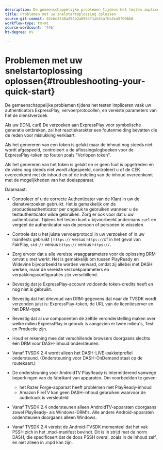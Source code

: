 ```yaml
---
description: De gemeenschappelijke problemen tijdens het testen impliceren vaak uw authenticators ExpressPlay, vervoerprotocollen, en vereiste parameters van het de dienstverzoek.
title: Problemen met uw snelstartoplossing oplossen
source-git-commit: 02ebc3548a254b2a6554f1ab34afbb3ea5f09bb8
workflow-type: tm+mt
source-wordcount: '446'
ht-degree: 0%

---
```


# Problemen met uw snelstartoplossing oplossen{#troubleshooting-your-quick-start}

De gemeenschappelijke problemen tijdens het testen impliceren vaak uw authenticators ExpressPlay, vervoerprotocollen, en vereiste parameters van het de dienstverzoek.

Als uw [!DNL curl] De verzoeken aan ExpressPlay voor symbolische generatie ontbreken, zal het reactiekarakter een foutenmelding bevatten die de reden voor mislukking verklaart.

Als het genereren van een token is gelukt maar de inhoud nog steeds niet wordt afgespeeld, controleert u de aflossingslogboeken voor de ExpressPlay-token op fouten zoals &quot;Verlopen token&quot;.

Als het genereren van het token is gelukt en er geen fout is opgetreden en de video nog steeds niet wordt afgespeeld, controleert u of de CEK overeenkomt met de inhoud en of de indeling van de inhoud overeenkomt met de mogelijkheden van het doelapparaat.

Daarnaast:

* Controleer of u de correcte Authenticator van de Klant in uw de dienstverzoeken gebruikt. Het is gemakkelijk om de productieauthenticator per ongeluk te gebruiken wanneer u de testauthenticator wilde gebruiken. Zorg er ook voor dat u *uw* authenticator. Tijdens het testen kunt u bijvoorbeeld andermans `curl` en vergeet de authenticator van de persoon of personen te wisselen.

* Controle dat u het juiste vervoerprotocol in uw verzoeken of in uw manifests gebruikt ( `https://` versus `https://`of in het geval van FairPlay, `skd://` versus `https://` versus `https://`.

* Zorg ervoor dat u alle vereiste vraagparameters voor de oplossing DRM omvat u met werkt. Het is gemakkelijk om tussen PlayReady en Widevine bijvoorbeeld te worden verward, omdat zij allebei met DASH werken, maar de vereiste verzoekparameters en verpakkingsconfiguraties zijn verschillend.
* Bevestig dat je ExpressPlay-account voldoende token-credits heeft en nog niet is gebruikt.
* Bevestig dat het drievoud van DRM-gegevens dat naar de TVSDK wordt verzonden juist is: ExpressPlay-token, de URL van de licentieserver en het DRM-type.
* Bevestig dat al uw componenten de zelfde veronderstelling maken over welke milieu ExpressPlay in gebruik is aangezien er twee milieu&#39;s, Test en Productie zijn.
* Houd er rekening mee dat verschillende browsers doorgaans slechts één DRM voor DASH-inhoud ondersteunen.
* Vanaf TVSDK 2.4 wordt alleen het DASH-LIVE-pakketprofiel ondersteund. (Ondersteuning voor DASH-OnDemand staat op de routekaart.)
* De ondersteuning voor AndroidTV PlayReady is intermitterend vanwege beperkingen van de fabrikant van apparaten. Om voorbeelden te geven:

   * het Razer Forge-apparaat heeft problemen met PlayReady-inhoud
   * Amazon FireTV kan geen DASH-inhoud gebruiken waarvoor de audiotrack is versleuteld

* Vanaf TVSDK 2.4 ondersteunen alleen AndroidTV-apparaten doorgaans zowel PlayReady- als Windows-DRM&#39;s. Alle andere Android-apparaten ondersteunen doorgaans alleen Windows.
* Vanaf TVSDK 2.4 vereist de Android-TVSDK momenteel dat het vak PSSH zich in het .mpd-manifest bevindt. Dit is in strijd met de norm DASH, die specificeert dat de doos PSSH overal, zoals in de inhoud zelf, en niet alleen in .mpd kan zijn.
